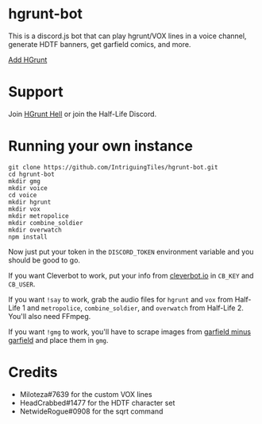 # hgrunt-bot
This is a discord.js bot that can play hgrunt/VOX lines in a voice channel, generate HDTF banners, get garfield comics, and more.

[Add HGrunt](https://discordapp.com/oauth2/authorize/?permissions=3196992&scope=bot&client_id=396884008501510144)

# Support
Join [HGrunt Hell](https://discord.gg/trWuQMv) or join the Half-Life Discord.

# Running your own instance
```
git clone https://github.com/IntriguingTiles/hgrunt-bot.git
cd hgrunt-bot
mkdir gmg
mkdir voice
cd voice
mkdir hgrunt
mkdir vox
mkdir metropolice
mkdir combine_soldier
mkdir overwatch
npm install
```
Now just put your token in the `DISCORD_TOKEN` environment variable and you should be good to go.

If you want Cleverbot to work, put your info from [cleverbot.io](https://cleverbot.io/) in `CB_KEY` and `CB_USER`.

If you want `!say` to work, grab the audio files for `hgrunt` and `vox` from Half-Life 1 and `metropolice`, `combine_soldier`, and `overwatch` from Half-Life 2. You'll also need FFmpeg.

If you want `!gmg` to work, you'll have to scrape images from [garfield minus garfield](http://garfieldminusgarfield.net/) and place them in `gmg`.

# Credits
- Miloteza#7639 for the custom VOX lines
- HeadCrabbed#1477 for the HDTF character set
- NetwideRogue#0908 for the sqrt command

